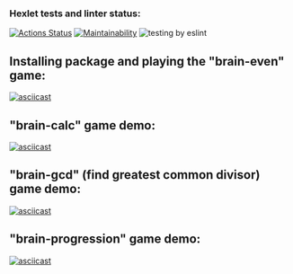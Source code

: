 ### Hexlet tests and linter status:

[![Actions Status](https://github.com/DolArt/frontend-project-lvl1/workflows/hexlet-check/badge.svg)](https://github.com/DolArt/frontend-project-lvl1/actions)
[![Maintainability](https://api.codeclimate.com/v1/badges/706700a378473481dca9/maintainability)](https://codeclimate.com/github/DolArt/frontend-project-lvl1/maintainability)
![testing by eslint](https://github.com/DolArt/frontend-project-lvl1/workflows/testing%20by%20eslint/badge.svg)

## Installing package and playing the "brain-even" game:

[![asciicast](https://asciinema.org/a/hgKFqSpZ8h2cwuhDwXgC7yzZ2.svg)](https://asciinema.org/a/hgKFqSpZ8h2cwuhDwXgC7yzZ2?cols=90&rows=20)

## "brain-calc" game demo:

[![asciicast](https://asciinema.org/a/hgKFqSpZ8h2cwuhDwXgC7yzZ2.svg)](https://asciinema.org/a/hgKFqSpZ8h2cwuhDwXgC7yzZ2?cols=90&rows=20)

## "brain-gcd" (find greatest common divisor) game demo:

[![asciicast](https://asciinema.org/a/t0fiuoqnDmXmZEE0p3WGE6gaR.svg)](https://asciinema.org/a/t0fiuoqnDmXmZEE0p3WGE6gaR?cols=90&rows=20)

## "brain-progression" game demo:

[![asciicast](https://asciinema.org/a/2bbwtKiWItmafghY8KkIXF5Np.svg)](https://asciinema.org/a/2bbwtKiWItmafghY8KkIXF5Np)

